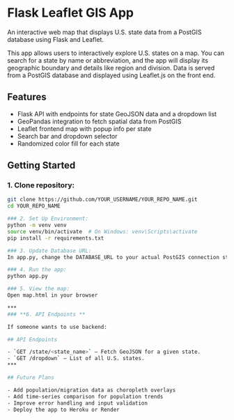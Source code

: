 # Flask Leaflet GIS App
An interactive web map that displays U.S. state data from a PostGIS database using Flask and Leaflet.

This app allows users to interactively explore U.S. states on a map. 
You can search for a state by name or abbreviation, and the app will display its geographic boundary and details like region and division. 
Data is served from a PostGIS database and displayed using Leaflet.js on the front end.

## Features

- Flask API with endpoints for state GeoJSON data and a dropdown list
- GeoPandas integration to fetch spatial data from PostGIS
- Leaflet frontend map with popup info per state
- Search bar and dropdown selector
- Randomized color fill for each state

## Getting Started

### 1. Clone repository: 
```bash
git clone https://github.com/YOUR_USERNAME/YOUR_REPO_NAME.git
cd YOUR_REPO_NAME

### 2. Set Up Environment: 
python -m venv venv
source venv/bin/activate  # On Windows: venv\Scripts\activate
pip install -r requirements.txt

### 3. Update Database URL:
In app.py, change the DATABASE_URL to your actual PostGIS connection string.

### 4. Run the app:
python app.py

### 5. View the map:
Open map.html in your browser

*** 
### **6. API Endpoints **

If someone wants to use backend:

## API Endpoints

- `GET /state/<state_name>` – Fetch GeoJSON for a given state.
- `GET /dropdown` – List of all U.S. states.
***

## Future Plans

- Add population/migration data as choropleth overlays
- Add time-series comparison for population trends
- Improve error handling and input validation
- Deploy the app to Heroku or Render
